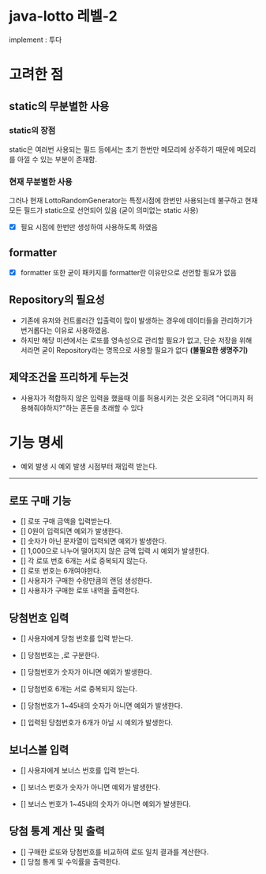 # java-lotto 레벨-2

implement : 투다

# 고려한 점

## static의 무분별한 사용

### static의 장점

static은 여러번 사용되는 필드 등에서는 초기 한번만 메모리에 상주하기 때문에 메모리를 아낄 수 있는 부분이 존재함.

### 현재 무분별한 사용

그러나 현재 LottoRandomGenerator는 특정시점에 한번만 사용되는데 불구하고 현재 모든 필드가 static으로 선언되어 있음
(굳이 의미없는 static 사용)

- [x] 필요 시점에 한번만 생성하여 사용하도록 하였음

## formatter

- [x] formatter 또한 굳이 패키지를 formatter란 이유만으로 선언할 필요가 없음

## Repository의 필요성

- 기존에 유저와 컨트롤러간 입출력이 많이 발생하는 경우에 데이터들을 관리하기가 번거롭다는 이유로 사용하였음.
- 하지만 해당 미션에서는 로또를 영속성으로 관리할 필요가 없고, 단순 저장을 위해서라면 굳이 Repository라는 명목으로 사용할 필요가 없다
  **(불필요한 생명주기)**

## 제약조건을 프리하게 두는것

- 사용자가 적합하지 않은 입력을 했을때 이를 허용시키는 것은
  오히려 "어디까지 허용해줘야하지?"하는 혼돈을 초래할 수 있다

# 기능 명세

- 예외 발생 시 예외 발생 시점부터 재입력 받는다.

---

## 로또 구매 기능

- [] 로또 구매 금액을 입력받는다.
- [] 0원이 입력되면 예외가 발생한다.
- [] 숫자가 아닌 문자열이 입력되면 예외가 발생한다.
- [] 1,000으로 나누어 떨어지지 않은 금액 입력 시 예외가 발생한다.
- [] 각 로또 번호 6개는 서로 중복되지 않는다.
- [] 로또 번호는 6개여야한다.
- [] 사용자가 구매한 수량만큼의 랜덤 생성한다.
- [] 사용자가 구매한 로또 내역을 출력한다.

## 당첨번호 입력

- [] 사용자에게 당첨 번호를 입력 받는다.
- [] 당첨번호는 ,로 구분한다.

- [] 당첨번호가 숫자가 아니면 예외가 발생한다.
- [] 당첨번호 6개는 서로 중복되지 않는다.
- [] 당첨번호가 1~45내의 숫자가 아니면 예외가 발생한다.
- [] 입력된 당첨번호가 6개가 아닐 시 예외가 발생한다.

## 보너스볼 입력

- [] 사용자에게 보너스 번호를 입력 받는다.

- [] 보너스 번호가 숫자가 아니면 예외가 발생한다.
- [] 보너스 번호가 1~45내의 숫자가 아니면 예외가 발생한다.

## 당첨 통계 계산 및 출력

- [] 구매한 로또와 당첨번호를 비교하여 로또 일치 결과를 계산한다.
- [] 당첨 통계 및 수익률을 출력한다.
